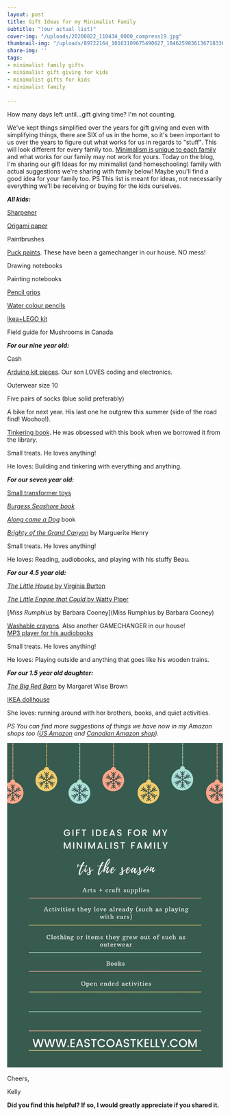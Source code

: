 ```yaml
---
layout: post
title: Gift Ideas for my Minimalist Family
subtitle: "(our actual list)"
cover-img: "/uploads/20200822_110434_0000_compress19.jpg"
thumbnail-img: "/uploads/89722164_10163109675490627_1846259836136718336_o.jpg"
share-img: ''
tags:
- minimalist family gifts
- minimalist gift giving for kids
- minimalist gifts for kids
- minimalist family

---
```

How many days left until...gift giving time? I'm not counting.

We've kept things simplified over the years for gift giving and even with simplifying things, there are SIX of us in the home, so it's been important to us over the years to figure out what works for us in regards to "stuff". This will look different for every family too. [Minimalism is unique to each family](https://bemorewithless.com/minimalism-for-families/) and what works for our family may not work for yours. Today on the blog, I'm sharing our gift Ideas for my minimalist (and homeschooling) family with actual suggestions we're sharing with family below! Maybe you'll find a good idea for your family too. PS This list is meant for ideas, not necessarily everything we'll be receiving or buying for the kids ourselves.

**_All kids:_**

[Sharpener](https://amzn.to/3iZIPLs)

[Origami paper ](https://amzn.to/2GT3e7S)

Paintbrushes

[Puck paints](). These have been a gamechanger in our house. NO mess!

Drawing notebooks

Painting notebooks

[Pencil grips](https://amzn.to/36YI6Id)

[Water colour pencils](https://amzn.to/3nPmOCT)

[Ikea+LEGO kit](https://www.ikea.com/ca/en/new/play-never-stops-with-bygglek-collection-pubc6912e50)

Field guide for Mushrooms in Canada

**_For our nine year old:_**

Cash

[Arduino kit pieces](https://amzn.to/376iUzp). Our son LOVES coding and electronics.

Outerwear size 10

Five pairs of socks (blue solid preferably)

A bike for next year. His last one he outgrew this summer (side of the road find! Woohoo!).

[Tinkering book](https://amzn.to/3lIyzZY). He was obsessed with this book when we borrowed it from the library.

Small treats. He loves anything!

He loves: Building and tinkering with everything and anything.

**_For our seven year old:_**

[Small transformer toys](https://amzn.to/3nHjb1L)

[_Burgess Seashore book_](https://amzn.to/3nIZDtX)

[_Along came a Dog_](https://amzn.to/3lJGeqN) book

[_Brighty of the Grand Canyon_](https://amzn.to/3iWeVIb) by Marguerite Henry

Small treats. He loves anything!

He loves: Reading, audiobooks, and playing with his stuffy Beau.

**_For our 4.5 year old:_**

[_The Little House_ by Virginia Burton](https://amzn.to/3725ch1)

[_The Little Engine that Could_ by Watty Piper](https://amzn.to/34SKJZs)

[_Miss Rumphius_ by Barbara Cooney](Miss Rumphius by Barbara Cooney)

[Washable crayons](https://amzn.to/34TFgBx). Also another GAMECHANGER in our house!  
[MP3 player for his audiobooks](https://amzn.to/2GUjJRf)

Small treats. He loves anything!

He loves: Playing outside and anything that goes like his wooden trains.

**_For our 1.5 year old daughter:_**

[_The Big Red Barn_](https://amzn.to/30ZlDqw) by Margaret Wise Brown

[IKEA dollhouse](https://www.ikea.com/ca/en/p/flisat-doll-house-wall-shelf-50290785/)

She loves: running around with her brothers, books, and quiet activities.

_PS You can find more suggestions of things we have now in my Amazon shops too (_[_US Amazon_](https://www.amazon.com/shop/eastcoastkelly) _and_ [_Canadian Amazon shop_](https://www.amazon.ca/shop/eastcoastkelly)_)._

![An overview image of suggestions.](/uploads/gift-ideas-for-my-minimalist-family-1.jpg "giftimage")

Cheers,

Kelly

**Did you find this helpful? If so, I would greatly appreciate if you shared it.**